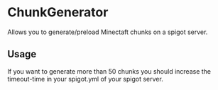 # ChunkGenerator
Allows you to generate/preload Minectaft chunks on a spigot server.

## Usage
If you want to generate more than 50 chunks you should increase the timeout-time in your spigot.yml of your spigot server. 
